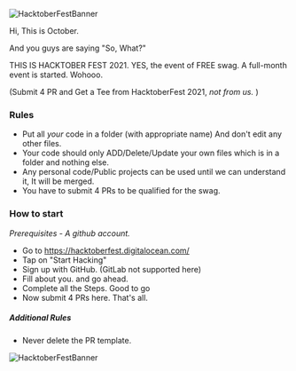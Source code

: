 ![HacktoberFestBanner](../../blob/main/_src/banner-dark.png)

Hi, This is October.

And you guys are saying "So, What?"

THIS IS HACKTOBER FEST 2021. YES, the event of FREE swag.
A full-month event is started. Wohooo.

(Submit 4 PR and Get a Tee from HacktoberFest 2021, *not from us.* )

### Rules

 - Put all *your* code in a folder (with appropriate name) And don't edit any other files.
 - Your code should only ADD/Delete/Update your own files which is in a folder and nothing else.
 - Any personal code/Public projects can be used until we can understand it, It will be merged.
 - You have to submit 4 PRs to be qualified for the swag.

### How to start

*Prerequisites - A github account.*

 - Go to https://hacktoberfest.digitalocean.com/ 
 - Tap on "Start Hacking"
 - Sign up with GitHub. (GitLab not supported here)
 - Fill about you. and go ahead.
 - Complete all the Steps. Good to go
 - Now submit 4 PRs here. That's all.

##### Additional Rules

- Never delete the PR template.

![HacktoberFestBanner](../../blob/main/_src/footer-dark.png)
